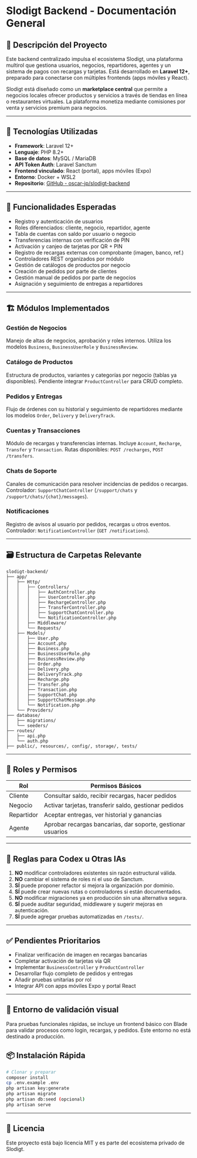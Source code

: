 # Slodigt Backend - Documentación General

## 📌 Descripción del Proyecto

Este backend centralizado impulsa el ecosistema Slodigt, una plataforma multirol que gestiona usuarios, negocios, repartidores, agentes y un sistema de pagos con recargas y tarjetas. Está desarrollado en **Laravel 12+**, preparado para conectarse con múltiples frontends (apps móviles y React).

Slodigt está diseñado como un **marketplace central** que permite a negocios locales ofrecer productos y servicios a través de tiendas en línea o restaurantes virtuales. La plataforma monetiza mediante comisiones por venta y servicios premium para negocios.

---

## 🧰 Tecnologías Utilizadas

* **Framework**: Laravel 12+
* **Lenguaje**: PHP 8.2+
* **Base de datos**: MySQL / MariaDB
* **API Token Auth**: Laravel Sanctum
* **Frontend vinculado**: React (portal), apps móviles (Expo)
* **Entorno**: Docker + WSL2
* **Repositorio**: [GitHub - oscar-jp/slodigt-backend](https://github.com/oscar-jp/slodigt-backend)

---

## 🧩 Funcionalidades Esperadas

* Registro y autenticación de usuarios
* Roles diferenciados: cliente, negocio, repartidor, agente
* Tabla de cuentas con saldo por usuario o negocio
* Transferencias internas con verificación de PIN
* Activación y canjeo de tarjetas por QR + PIN
* Registro de recargas externas con comprobante (imagen, banco, ref.)
* Controladores REST organizados por módulo
* Gestión de catálogos de productos por negocio
* Creación de pedidos por parte de clientes
* Gestión manual de pedidos por parte de negocios
* Asignación y seguimiento de entregas a repartidores

---

## 🏗️ Módulos Implementados

### Gestión de Negocios
Manejo de altas de negocios, aprobación y roles internos. Utiliza los modelos
`Business`, `BusinessUserRole` y `BusinessReview`.

### Catálogo de Productos
Estructura de productos, variantes y categorías por negocio (tablas ya
disponibles). Pendiente integrar `ProductController` para CRUD completo.

### Pedidos y Entregas
Flujo de órdenes con su historial y seguimiento de repartidores mediante los
modelos `Order`, `Delivery` y `DeliveryTrack`.

### Cuentas y Transacciones
Módulo de recargas y transferencias internas. Incluye `Account`, `Recharge`,
`Transfer` y `Transaction`. Rutas disponibles:
`POST /recharges`, `POST /transfers`.

### Chats de Soporte
Canales de comunicación para resolver incidencias de pedidos o recargas.
Controlador: `SupportChatController` (`/support/chats` y `/support/chats/{chat}/messages`).

### Notificaciones
Registro de avisos al usuario por pedidos, recargas u otros eventos.
Controlador: `NotificationController` (`GET /notifications`).

---

## 🗃️ Estructura de Carpetas Relevante

```
slodigt-backend/
├── app/
│   ├── Http/
│   │   ├── Controllers/
│   │   │   ├── AuthController.php
│   │   │   ├── UserController.php
│   │   │   ├── RechargeController.php
│   │   │   ├── TransferController.php
│   │   │   ├── SupportChatController.php
│   │   │   └── NotificationController.php
│   │   ├── Middleware/
│   │   └── Requests/
│   ├── Models/
│   │   ├── User.php
│   │   ├── Account.php
│   │   ├── Business.php
│   │   ├── BusinessUserRole.php
│   │   ├── BusinessReview.php
│   │   ├── Order.php
│   │   ├── Delivery.php
│   │   ├── DeliveryTrack.php
│   │   ├── Recharge.php
│   │   ├── Transfer.php
│   │   ├── Transaction.php
│   │   ├── SupportChat.php
│   │   ├── SupportChatMessage.php
│   │   └── Notification.php
│   └── Providers/
├── database/
│   ├── migrations/
│   └── seeders/
├── routes/
│   ├── api.php
│   └── auth.php
├── public/, resources/, config/, storage/, tests/
```

---

## 🔐 Roles y Permisos

| Rol        | Permisos Básicos                                            |
| ---------- | ----------------------------------------------------------- |
| Cliente    | Consultar saldo, recibir recargas, hacer pedidos            |
| Negocio    | Activar tarjetas, transferir saldo, gestionar pedidos       |
| Repartidor | Aceptar entregas, ver historial y ganancias                 |
| Agente     | Aprobar recargas bancarias, dar soporte, gestionar usuarios |

---

## 🧪 Reglas para Codex u Otras IAs

1. **NO** modificar controladores existentes sin razón estructural válida.
2. **NO** cambiar el sistema de roles ni el uso de Sanctum.
3. **SÍ** puede proponer refactor si mejora la organización por dominio.
4. **SÍ** puede crear nuevas rutas o controladores si están documentados.
5. **NO** modificar migraciones ya en producción sin una alternativa segura.
6. **SÍ** puede auditar seguridad, middleware y sugerir mejoras en autenticación.
7. **SÍ** puede agregar pruebas automatizadas en `/tests/`.

---

## ✅ Pendientes Prioritarios

* Finalizar verificación de imagen en recargas bancarias
* Completar activación de tarjetas vía QR
* Implementar `BusinessController` y `ProductController`
* Desarrollar flujo completo de pedidos y entregas
* Añadir pruebas unitarias por rol
* Integrar API con apps móviles Expo y portal React

---
## 🧪 Entorno de validación visual
Para pruebas funcionales rápidas, se incluye un frontend básico con Blade para validar procesos como login, recargas, y pedidos. Este entorno no está destinado a producción.


## 📦 Instalación Rápida

```bash
# Clonar y preparar
composer install
cp .env.example .env
php artisan key:generate
php artisan migrate
php artisan db:seed (opcional)
php artisan serve
```

---

## 📄 Licencia

Este proyecto está bajo licencia MIT y es parte del ecosistema privado de Slodigt.
